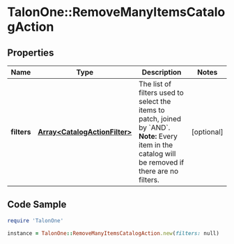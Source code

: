 # TalonOne::RemoveManyItemsCatalogAction

## Properties

Name | Type | Description | Notes
------------ | ------------- | ------------- | -------------
**filters** | [**Array&lt;CatalogActionFilter&gt;**](CatalogActionFilter.md) | The list of filters used to select the items to patch, joined by &#x60;AND&#x60;.  **Note:** Every item in the catalog will be removed if there are no filters.  | [optional] 

## Code Sample

```ruby
require 'TalonOne'

instance = TalonOne::RemoveManyItemsCatalogAction.new(filters: null)
```


